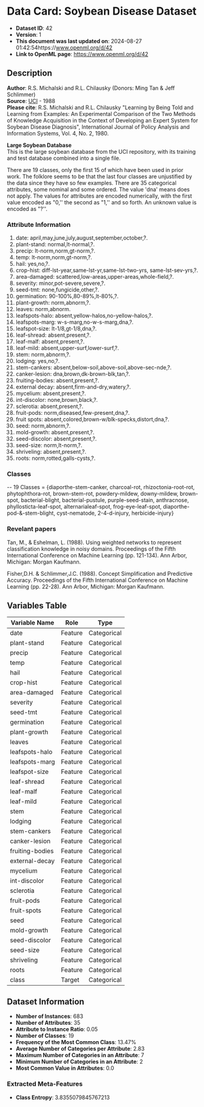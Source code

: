 # Data Card: Soybean Disease Dataset
- **Dataset ID**: 42
- **Version**: 1
- **This document was last updated on**: 2024-08-27 01:42:54https://www.openml.org/d/42
- **Link to OpenML page**: https://www.openml.org/d/42
## Description
**Author**: R.S. Michalski and R.L. Chilausky (Donors: Ming Tan & Jeff Schlimmer)  
**Source**: [UCI](https://archive.ics.uci.edu/ml/datasets/Soybean+(Large)) - 1988  
**Please cite**: R.S. Michalski and R.L. Chilausky "Learning by Being Told and Learning from Examples: An Experimental Comparison of the Two Methods of Knowledge Acquisition in the Context of Developing an Expert System for Soybean Disease Diagnosis", International Journal of Policy Analysis and Information Systems, Vol. 4, No. 2, 1980.  

**Large Soybean Database**  
This is the large soybean database from the UCI repository, with its training and test database combined into a single file. 

There are 19 classes, only the first 15 of which have been used in prior work. The folklore seems to be that the last four classes are unjustified by the data since they have so few examples. There are 35 categorical attributes, some nominal and some ordered. The value 'dna' means does not apply. The values for attributes are encoded numerically, with the first value encoded as "0,'' the second as "1,'' and so forth. An unknown value is encoded as "?''.

### Attribute Information

1. date: april,may,june,july,august,september,october,?. 
2. plant-stand: normal,lt-normal,?. 
3. precip: lt-norm,norm,gt-norm,?. 
4. temp: lt-norm,norm,gt-norm,?. 
5. hail: yes,no,?. 
6. crop-hist: diff-lst-year,same-lst-yr,same-lst-two-yrs, 
same-lst-sev-yrs,?. 
7. area-damaged: scattered,low-areas,upper-areas,whole-field,?. 
8. severity: minor,pot-severe,severe,?. 
9. seed-tmt: none,fungicide,other,?. 
10. germination: 90-100%,80-89%,lt-80%,?. 
11. plant-growth: norm,abnorm,?. 
12. leaves: norm,abnorm. 
13. leafspots-halo: absent,yellow-halos,no-yellow-halos,?. 
14. leafspots-marg: w-s-marg,no-w-s-marg,dna,?. 
15. leafspot-size: lt-1/8,gt-1/8,dna,?. 
16. leaf-shread: absent,present,?. 
17. leaf-malf: absent,present,?. 
18. leaf-mild: absent,upper-surf,lower-surf,?. 
19. stem: norm,abnorm,?. 
20. lodging: yes,no,?. 
21. stem-cankers: absent,below-soil,above-soil,above-sec-nde,?. 
22. canker-lesion: dna,brown,dk-brown-blk,tan,?. 
23. fruiting-bodies: absent,present,?. 
24. external decay: absent,firm-and-dry,watery,?. 
25. mycelium: absent,present,?. 
26. int-discolor: none,brown,black,?. 
27. sclerotia: absent,present,?. 
28. fruit-pods: norm,diseased,few-present,dna,?. 
29. fruit spots: absent,colored,brown-w/blk-specks,distort,dna,?. 
30. seed: norm,abnorm,?. 
31. mold-growth: absent,present,?. 
32. seed-discolor: absent,present,?. 
33. seed-size: norm,lt-norm,?. 
34. shriveling: absent,present,?. 
35. roots: norm,rotted,galls-cysts,?.

### Classes 

-- 19 Classes = {diaporthe-stem-canker, charcoal-rot, rhizoctonia-root-rot, phytophthora-rot, brown-stem-rot, powdery-mildew, downy-mildew, brown-spot, bacterial-blight, bacterial-pustule, purple-seed-stain, anthracnose, phyllosticta-leaf-spot, alternarialeaf-spot, frog-eye-leaf-spot, diaporthe-pod-&-stem-blight, cyst-nematode, 2-4-d-injury, herbicide-injury} 

### Revelant papers

Tan, M., & Eshelman, L. (1988). Using weighted networks to represent classification knowledge in noisy domains. Proceedings of the Fifth International Conference on Machine Learning (pp. 121-134). Ann Arbor, Michigan: Morgan Kaufmann. 

Fisher,D.H. & Schlimmer,J.C. (1988). Concept Simplification and Predictive Accuracy. Proceedings of the Fifth International Conference on Machine Learning (pp. 22-28). Ann Arbor, Michigan: Morgan Kaufmann.
## Variables Table
Variable Name | Role | Type
--- | --- | ---
date | Feature | Categorical
plant-stand | Feature | Categorical
precip | Feature | Categorical
temp | Feature | Categorical
hail | Feature | Categorical
crop-hist | Feature | Categorical
area-damaged | Feature | Categorical
severity | Feature | Categorical
seed-tmt | Feature | Categorical
germination | Feature | Categorical
plant-growth | Feature | Categorical
leaves | Feature | Categorical
leafspots-halo | Feature | Categorical
leafspots-marg | Feature | Categorical
leafspot-size | Feature | Categorical
leaf-shread | Feature | Categorical
leaf-malf | Feature | Categorical
leaf-mild | Feature | Categorical
stem | Feature | Categorical
lodging | Feature | Categorical
stem-cankers | Feature | Categorical
canker-lesion | Feature | Categorical
fruiting-bodies | Feature | Categorical
external-decay | Feature | Categorical
mycelium | Feature | Categorical
int-discolor | Feature | Categorical
sclerotia | Feature | Categorical
fruit-pods | Feature | Categorical
fruit-spots | Feature | Categorical
seed | Feature | Categorical
mold-growth | Feature | Categorical
seed-discolor | Feature | Categorical
seed-size | Feature | Categorical
shriveling | Feature | Categorical
roots | Feature | Categorical
class | Target | Categorical
## Dataset Information
- **Number of Instances**: 683
- **Number of Attributes**: 35
- **Attribute to Instance Ratio**: 0.05
- **Number of Classes**: 19
- **Frequency of the Most Common Class**: 13.47%
- **Average Number of Categories per Attribute**: 2.83
- **Maximum Number of Categories in an Attribute**: 7
- **Minimum Number of Categories in an Attribute**: 2
- **Most Common Value in Attributes**: 0.0

### Extracted Meta-Features
- **Class Entropy**: 3.8355079845767213
